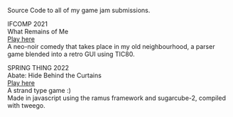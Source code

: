 Source Code to all of my game jam submissions. <br/>

IFCOMP 2021<br/>
What Remains of Me <br/>
[Play here](https://ifcomp.org/play/2558/play_online) <br/>
A neo-noir comedy that takes place in my old neighbourhood, a parser game blended into a retro GUI using TIC80.

SPRING THING 2022<br/>
Abate: Hide Behind the Curtains<br/>
[Play here](https://r01nx.github.io/Game-Jam-Submissions/abate)<br/>
A strand type game :) <br/>
Made in javascript using the ramus framework and sugarcube-2, compiled with tweego.
